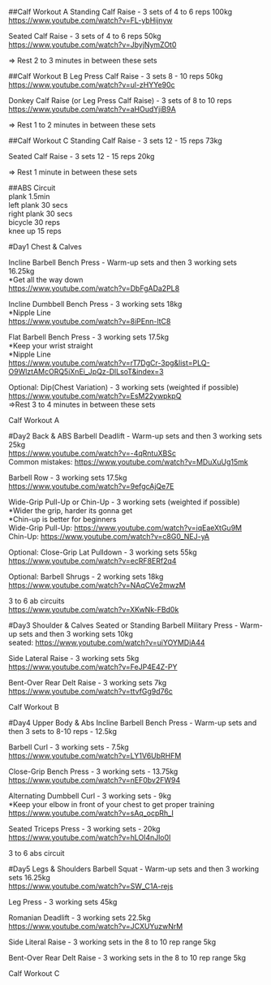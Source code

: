 ##Calf Workout A
Standing Calf Raise - 3 sets of 4 to 6 reps 100kg  
https://www.youtube.com/watch?v=FL-ybHijnyw

Seated Calf Raise - 3 sets of 4 to 6 reps 50kg  
https://www.youtube.com/watch?v=JbyjNymZOt0

=> Rest 2 to 3 minutes in between these sets  

##Calf Workout B
Leg Press Calf Raise - 3 sets 8 - 10 reps 50kg  
https://www.youtube.com/watch?v=ul-zHYYe90c  

Donkey Calf Raise (or Leg Press Calf Raise) - 3 sets of 8 to 10 reps  
https://www.youtube.com/watch?v=aHOudYjiB9A  

=> Rest 1 to 2 minutes in between these sets

##Calf Workout C
Standing Calf Raise - 3 sets 12 - 15 reps 73kg  

Seated Calf Raise - 3 sets 12 - 15 reps 20kg  

=> Rest 1 minute in between these sets

##ABS Circuit  
plank 1.5min  
left plank 30 secs  
right plank 30 secs  
bicycle 30 reps  
knee up 15 reps

#Day1 Chest & Calves

Incline Barbell Bench Press - Warm-up sets and then 3 working sets 16.25kg  
*Get all the way down  
https://www.youtube.com/watch?v=DbFgADa2PL8  

Incline Dumbbell Bench Press - 3 working sets 18kg  
*Nipple Line  
https://www.youtube.com/watch?v=8iPEnn-ltC8

Flat Barbell Bench Press - 3 working sets 17.5kg  
*Keep your wrist straight  
*Nipple Line  
https://www.youtube.com/watch?v=rT7DgCr-3pg&list=PLQ-O9WlztAMcORQ5iXnEi_JpQz-DlLsoT&index=3

Optional: Dip(Chest Variation) - 3 working sets (weighted if possible)  
https://www.youtube.com/watch?v=EsM22ywpkpQ  
=>Rest 3 to 4 minutes in between these sets  

Calf Workout A



#Day2 Back & ABS
Barbell Deadlift - Warm-up sets and then 3 working sets 25kg  
https://www.youtube.com/watch?v=-4qRntuXBSc  
Common mistakes: https://www.youtube.com/watch?v=MDuXuUg15mk  

Barbell Row - 3 working sets 17.5kg  
https://www.youtube.com/watch?v=9efgcAjQe7E

Wide-Grip Pull-Up or Chin-Up - 3 working sets (weighted if possible)  
*Wider the grip, harder its gonna get   
*Chin-up is better for beginners  
Wide-Grip Pull-Up: https://www.youtube.com/watch?v=iqEaeXtGu9M  
Chin-Up: https://www.youtube.com/watch?v=c8G0_NEJ-yA

Optional: Close-Grip Lat Pulldown - 3 working sets 55kg      
https://www.youtube.com/watch?v=ecRF8ERf2q4

Optional: Barbell Shrugs - 2 working sets 18kg  
https://www.youtube.com/watch?v=NAqCVe2mwzM

3 to 6 ab circuits  
https://www.youtube.com/watch?v=XKwNk-FBd0k


#Day3 Shoulder & Calves
Seated or Standing Barbell Military Press - Warm-up sets and then 3 working sets 10kg   
seated: https://www.youtube.com/watch?v=uiYOYMDiA44  

Side Lateral Raise - 3 working sets 5kg  
https://www.youtube.com/watch?v=FeJP4E4Z-PY  

Bent-Over Rear Delt Raise - 3 working sets 7kg  
https://www.youtube.com/watch?v=ttvfGg9d76c  

Calf Workout B  

#Day4 Upper Body & Abs
Incline Barbell Bench Press - Warm-up sets and then 3 sets to 8-10 reps - 12.5kg    

Barbell Curl - 3 working sets - 7.5kg  
https://www.youtube.com/watch?v=LY1V6UbRHFM  

Close-Grip Bench Press - 3 working sets - 13.75kg  
https://www.youtube.com/watch?v=nEF0bv2FW94  

Alternating Dumbbell Curl - 3 working sets - 9kg  
*Keep your elbow in front of your chest to get proper training  
https://www.youtube.com/watch?v=sAq_ocpRh_I  

Seated Triceps Press - 3 working sets - 20kg  
https://www.youtube.com/watch?v=hLOl4nJlo0I  

3 to 6 abs circuit  


#Day5 Legs & Shoulders
Barbell Squat - Warm-up sets and then 3 working sets 16.25kg  
https://www.youtube.com/watch?v=SW_C1A-rejs

Leg Press - 3 working sets 45kg  

Romanian Deadlift - 3 working sets 22.5kg     
https://www.youtube.com/watch?v=JCXUYuzwNrM  

Side Literal Raise - 3 working sets in the 8 to 10 rep range 5kg  

Bent-Over Rear Delt Raise - 3 working sets in the 8 to 10 rep range 5kg    

Calf Workout C
